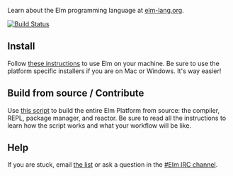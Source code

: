 Learn about the Elm programming language at [elm-lang.org](http://elm-lang.org/).

[![Build Status](https://travis-ci.org/elm-lang/Elm.png)](https://travis-ci.org/elm-lang/Elm)

## Install

Follow [these instructions][installer] to use Elm on your machine. Be sure to use
the platform specific installers if you are on Mac or Windows. It's way easier!

 [installer]: https://github.com/elm-lang/elm-platform/blob/master/README.md#elm-platform 

## Build from source / Contribute

Use [this script][build] to build the entire Elm Platform from source: the compiler,
REPL, package manager, and reactor. Be sure to read all the instructions to learn
how the script works and what your workflow will be like.

[build]: https://github.com/elm-lang/elm-platform/blob/master/src/BuildFromSource.hs

## Help

If you are stuck, email
[the list](https://groups.google.com/forum/?fromgroups#!forum/elm-discuss)
or ask a question in the
[#Elm IRC channel](http://webchat.freenode.net/?channels=elm). 
